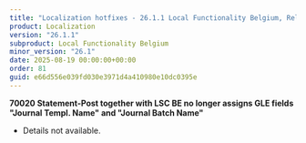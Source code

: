 ```yaml
---
title: "Localization hotfixes - 26.1.1 Local Functionality Belgium, Release date August 19, 2025 - Hotfixes"
product: Localization
version: "26.1.1"
subproduct: Local Functionality Belgium
minor_version: "26.1"
date: 2025-08-19 00:00:00+00:00
order: 81
guid: e66d556e039fd030e3971d4a410980e10dc0395e
---
```


<strong>70020 Statement-Post together with LSC BE no longer assigns GLE fields "Journal Templ. Name" and "Journal Batch Name"</strong>
<ul><li>Details not available.</li></ul>
